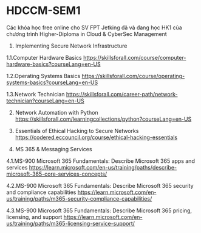# HDCCM-SEM1
Các khóa học free online cho SV FPT Jetking đã và đang học HK1 của chương trình Higher-Diploma in Cloud &amp; CyberSec Management
1. Implementing Secure Network Infrastructure 

1.1.Computer Hardware Basics https://skillsforall.com/course/computer-hardware-basics?courseLang=en-US

1.2.Operating Systems Basics https://skillsforall.com/course/operating-systems-basics?courseLang=en-US

1.3.Network Technician https://skillsforall.com/career-path/network-technician?courseLang=en-US

2. Network Automation with Python
https://skillsforall.com/learningcollections/python?courseLang=en-US

3. Essentials of Ethical Hacking to Secure Networks
https://codered.eccouncil.org/course/ethical-hacking-essentials

4. MS 365 & Messaging Services

4.1.MS-900 Microsoft 365 Fundamentals: Describe Microsoft 365 apps and services https://learn.microsoft.com/en-us/training/paths/describe-microsoft-365-core-services-concepts/

4.2.MS-900 Microsoft 365 Fundamentals: Describe Microsoft 365 security and compliance capabilities https://learn.microsoft.com/en-us/training/paths/m365-security-compliance-capabilities/

4.3.MS-900 Microsoft 365 Fundamentals: Describe Microsoft 365 pricing, licensing, and support https://learn.microsoft.com/en-us/training/paths/m365-licensing-service-support/
